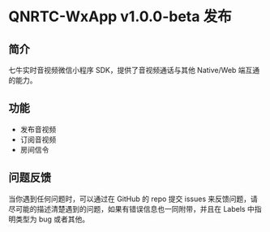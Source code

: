 # QNRTC-WxApp v1.0.0-beta 发布

## 简介
七牛实时音视频微信小程序 SDK，提供了音视频通话与其他 Native/Web 端互通的能力。

## 功能
* 发布音视频
* 订阅音视频
* 房间信令

## 问题反馈
当你遇到任何问题时，可以通过在 GitHub 的 repo 提交 issues 来反馈问题，请尽可能的描述清楚遇到的问题，如果有错误信息也一同附带，并且在 Labels 中指明类型为 bug 或者其他。

